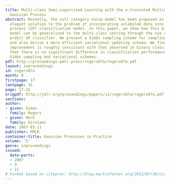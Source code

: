 ```yaml
---
title: Multi-class Semi-supervised Learning with the e-truncated Multinomial Probit
  Gaussian Process
abstract: Recently, the null category noise model has been proposed as a simple and
  elegant solution to the problem of incorporating unlabeled data into a Gaussian
  process (GP) classification model. In this paper, we show how this binary likelihood
  model can be generalised to the multi-class setting through the use of the multinomial
  probit GP classifier. We present a Gibbs sampling scheme for sampling the GP parameters
  and also derive a more efficient variational updating scheme. We find that the performance
  improvement is roughly consistent with that observed in binary classification and
  that there is no significant difference in classification performance between the
  Gibbs sampling and variational schemes.
pdf: http://proceedings.pmlr.press/rogers07a/rogers07a.pdf
layout: inproceedings
id: rogers07a
month: 0
firstpage: 17
lastpage: 32
page: 17-32
origpdf: http://jmlr.org/proceedings/papers/v1/rogers07a/rogers07a.pdf
sections: 
author:
- given: Simon
  family: Rogers
- given: Mark
  family: Girolami
date: 2007-03-11
publisher: PMLR
container-title: Gaussian Processes in Practice
volume: '1'
genre: inproceedings
issued:
  date-parts:
  - 2007
  - 3
  - 11
# Format based on citeproc: http://blog.martinfenner.org/2013/07/30/citeproc-yaml-for-bibliographies/
---
```

